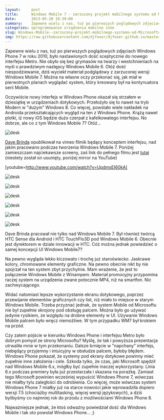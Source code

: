 ```yaml
---
layout:     post
title:      Windows Mobile 7 - zarzucony projekt mobilnego systemu od Microsoftu
date:       2013-05-20 19:39:00
summary:    Zapewne wielu z nas, tuż po pierwszych poglądowych zdjęciach Windows Phone 7 w roku 2010, było nastawionych dość sceptycznie do nowego interfejsu Metro. Nie obyło się bez grymasów na twarzy i westchnieniach na myśl o prawdziwym następcy Windows Mobile 6. Otóż dość niespodziewanie, dziś wyciekł materiał podglądowy z zarzuconej wersji Windows Mobile 7. Można na własne oczy przekonać się, jak miał w ...
categories: oprogramowanie urządzenia mobilne inne
slug: Windows-Mobile--zarzucony-projekt-mobilnego-systemu-od-Microsoftu,41386.html
img: https://raw.githubusercontent.com/djfoxer/djfoxer.github.io/master/_img/2013-5-20-_106_/g_-_-x-_-_-_x20130520185249_0.jpg
---
```




Zapewne wielu z nas, tuż po pierwszych poglądowych zdjęciach Windows Phone 7 w roku 2010, było nastawionych dość sceptycznie do nowego interfejsu Metro. Nie obyło się bez grymasów na twarzy i westchnieniach na myśl o prawdziwym następcy Windows Mobile 6. Otóż dość niespodziewanie, dziś wyciekł materiał podglądowy z zarzuconej wersji Windows Mobile 7. Można na własne oczy przekonać się, jak miał w pierwotnych planach wyglądać system, który kreowany był na kontynuatora serii Mobile.

Oczywiście nowy interfejs w Windows Phone okazał się strzałem w dziesiątkę w urządzeniach dotykowych. Przełożyło się to nawet na tryb Modern w "dużym" Windows 8. Co więcej, powstało wiele nakładek na Androida przekształcających wygląd na ten z Windows Phone. Krążą nawet plotki, iż nowy iOS będzie dużo czerpał z kafelkowatego interfejsu. No dobrze, ale co z tym Windows Mobile 7? Otóż...



![desk](https://raw.githubusercontent.com/djfoxer/djfoxer.github.io/master/_img/2013-5-20-_106_/g_-_-x-_-_-_x20130520185249_0.jpg)



[Dave Brinda](http://www.brinda.com/)  opublikował na vimeo filmik będący konceptem interfejsu, nad jakim pracowano podczas tworzenia Windows Mobile 7. Poniżej zamieszczam najciekawsze screeny, zaś link do pełnego filmu jest [tutaj](http://vimeo.com/66485693)  (niestety został on usunięty, poniżej mirror na YouTube)

[youtube=http://www.youtube.com/watch?v=UpdmsEI60kA]



![desk](https://raw.githubusercontent.com/djfoxer/djfoxer.github.io/master/_img/2013-5-20-_106_/g_-_-x-_-_-_x20130520185732_0.jpg)


![desk](https://raw.githubusercontent.com/djfoxer/djfoxer.github.io/master/_img/2013-5-20-_106_/g_-_-x-_-_-_x20130520185736_0.jpg)




![desk](https://raw.githubusercontent.com/djfoxer/djfoxer.github.io/master/_img/2013-5-20-_106_/g_-_-x-_-_-_x20130520185745_0.jpg)


![desk](https://raw.githubusercontent.com/djfoxer/djfoxer.github.io/master/_img/2013-5-20-_106_/g_-_-x-_-_-_x20130520185752_0.jpg)




![desk](https://raw.githubusercontent.com/djfoxer/djfoxer.github.io/master/_img/2013-5-20-_106_/g_-_-x-_-_-_x20130520185756_0.jpg)


![desk](https://raw.githubusercontent.com/djfoxer/djfoxer.github.io/master/_img/2013-5-20-_106_/g_-_-x-_-_-_x20130520185800_0.jpg)



Dave Brinda pracował nie tylko nad Windows Mobile 7. Był również twórcą HTC Sense dla Android i HTC TouchFlo3D pod Windows Mobile 6. Obecnie jest dyrektorem w dziale innowacji w HTC. Cóż można jednak powiedzieć o samej koncepcji UI Windows Mobile7?

Na pewno wygląda lekko kiczowato i trochę już staroświecko. Jaskrawe kolory, chromowane elementy graficzne. Na pewno obecnie nikt by nie spojrzał na ten system zbyt przychylnie. Mam wrażenie, że jest to połączenie Windows Mobile z Winampem. Materiał promocyjny przypomina raczej system na urządzenia zwane potocznie MP4, niż na smartfon. Nic zachwycającego.

Widać natomiast lepsze wykorzystanie ekranu dotykowego, poprzez przewijanie elementów graficznych czy list, niż miało to miejsce w starym Windows Mobile. Trzeba przyznać jednak, że system Mobile od Microsoftu nie był zupełnie skrojony pod obsługę palcem. Można było go używać jedynie rysikiem, ze względu na drobne elementy w UI. Używanie Windows Mobile palcem było wręcz niemożliwe. W tym przypadku WM7 był krokiem na przód.  

Czy zatem pójście w kierunku Windows Phone i interfejsu Metro było dobrym pomysł ze strony Microsoftu? Myślę, że tak i powyższa prezentacja utrwaliła mnie w tym przekonaniu. Dalsze brnięcie w "napchany" interfejs, niebędący przyjemny i intuicyjny w obsłudze palcem, byłoby błędem. Windows Phone pokazał, że systemy pod ekrany dotykowe powinny mieć zupełnie inne założenia i cele. Szkoda tylko, że czas, jaki Microsoft spędził nad Windows Mobile 6.x, mógłby być zupełnie inaczej wykorzystany. Linia 6.x podczas premiery była już przestarzała i skazana na porażkę. Zamiast tego Microsoft powinien wcześniej wypuścić Windows Phone 7, wówczas nie miałby tylu zaległości do odrobienia. Co więcej, może wówczas system Windows Phone 7 miałby już na starce nowości jakie wprowadziła dopiero wersji 7.5 (chociażby multitasking, więcej wersji językowych), a dziś bylibyśmy co najmniej rok do przodu z możliwościami  Windows Phone 8. 

Najważniejsze jednak, że ktoś odważny powiedział dość dla Windows Mobile i tak oto powstał Windows Phone... ;)